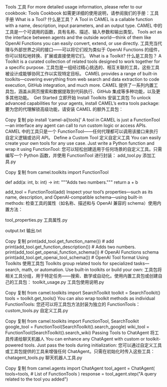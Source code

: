 Tools  工具
For more detailed usage information, please refer to our cookbook: Tools Cookbook
如需更详细的使用说明，请参阅我们的手册：工具手册
What is a Tool?  什么是工具？
A Tool in CAMEL is a callable function with a name, description, input parameters, and an output type.
CAMEL 中的工具是一个可调用的函数，具有名称、描述、输入参数和输出类型。
Tools act as the interface between agents and the outside world—think of them like OpenAI Functions you can easily convert, extend, or use directly.
工具充当代理与外部世界之间的接口——可以将它们视为类似于 OpenAI Functions 的组件，你可以轻松地转换、扩展或直接使用它们。
What is a Toolkit?  什么是工具包？
A Toolkit is a curated collection of related tools designed to work together for a specific purpose.
工具包是一组经过精心挑选的、相互关联的工具，这些工具被设计成能够协同工作以实现特定目标。
CAMEL provides a range of built-in toolkits—covering everything from web search and data extraction to code execution, GitHub integration, and much more.
CAMEL 提供了一系列内置工具包，涵盖从网页搜索和数据提取到代码执行、GitHub 集成等多种功能，以及更多其他功能。
​
Get Started  立即开始
Install Toolkits  安装工具包
To unlock advanced capabilities for your agents, install CAMEL’s extra tools package:
要为您的代理解锁高级功能，请安装 CAMEL 的额外工具包：

Copy  复制
pip install ‘camel-ai[tools]’
A tool in CAMEL is just a FunctionTool—an interface any agent can call to run custom logic or access APIs.
CAMEL 中的工具只是一个 FunctionTool——任何代理都可以调用该接口来执行自定义逻辑或访问 API。
Define a Custom Tool  定义自定义工具
You can easily create your own tools for any use case. Just write a Python function and wrap it using FunctionTool:
您可以轻松创建适用于任何场景的自定义工具。只需编写一个 Python 函数，并使用 FunctionTool 进行封装：
add_tool.py
  添加工具.py

Copy  复制
from camel.toolkits import FunctionTool

def add(a: int, b: int) -> int:
    """Adds two numbers."""
    return a + b

add_tool = FunctionTool(add)
Inspect your tool’s properties—such as its name, description, and OpenAI-compatible schema—using built-in methods:
检查工具的属性（如名称、描述和与 OpenAI 兼容的 schema）使用内置方法：

tool_properties.py
  工具属性.py

output.txt
  输出.txt

Copy  复制
print(add_tool.get_function_name())          # add
print(add_tool.get_function_description())   # Adds two numbers.
print(add_tool.get_openai_function_schema()) # OpenAI Functions schema
print(add_tool.get_openai_tool_schema())     # OpenAI Tool format
Using Toolkits  使用工具包
Toolkits group related tools for specialized tasks—search, math, or automation. Use built‑in toolkits or build your own:
工具包将相关工具分组，用于特定任务——搜索、数学或自动化。使用内置工具包或创建自己的工具包：
toolkit_usage.py
  工具包使用说明.py

Copy  复制
from camel.toolkits import SearchToolkit
toolkit = SearchToolkit()
tools   = toolkit.get_tools()
You can also wrap toolkit methods as individual FunctionTools:
您还可以将工具包方法封装为独立的 FunctionTools：
custom_tools.py
  自定义工具.py

Copy  复制
from camel.toolkits import FunctionTool, SearchToolkit
google_tool = FunctionTool(SearchToolkit().search_google)
wiki_tool   = FunctionTool(SearchToolkit().search_wiki)
Passing Tools to ChatAgent
将工具传递给聊天机器人
You can enhance any ChatAgent with custom or toolkit-powered tools. Just pass the tools during initialization:
您可以通过自定义工具或工具包提供的工具来增强任何 ChatAgent。只需在初始化时传入这些工具：
chatagent_tools.py
  聊天机器人工具.py

Copy  复制
from camel.agents import ChatAgent
tool_agent = ChatAgent(
    tools=tools,  # List of FunctionTools
)
response = tool_agent.step("A query related to the tool you added")
​
